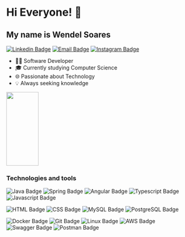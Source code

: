 <h1>Hi Everyone! 👋</h1>

## My name is Wendel Soares 

[![Linkedin Badge](https://img.shields.io/badge/-LinkedIn-0077B5?style=flat-square&logo=linkedin&logoColor=white&link=https://www.linkedin.com/in/wendel-sampaio-2ab2b8249)](https://www.linkedin.com/in/wendel-sampaio-2ab2b8249)
[![Email Badge](https://img.shields.io/badge/-sswendel11@outlook.com-0078D4?style=flat-square&logo=mailboxdotorg&logoColor=white&link=mailto:sswendel11@outlook.com)](mailto:sswendel11@outlook.com)
[![Instagram Badge](https://img.shields.io/badge/-Instagram-E4405F?style=flat-square&logoColor=white&link=https://www.instagram.com/wendelssoares)](https://www.instagram.com/wendelssoares)

- 🧑‍💻 Software Developer
- 🎓 Currently studying Computer Science
- 🌐 Passionate about Technology
- 💡 Always seeking knowledge

<div align="left">
  
  <img width="41%" height="195px" src="https://github-readme-stats.vercel.app/api/top-langs/?username=Wendel-Sampaio&layout=compact&hide_border=true&title_color=8f00ff&text_color=ffffff&bg_color=0d1117" />
  
</div>

### Technologies and tools 

![Java Badge](https://img.shields.io/badge/java-%23ED8B00.svg?style=flat-square&logo=openjdk&logoColor=white)
![Spring Badge](https://img.shields.io/badge/Spring-6DB33F?style=flat-square&logo=spring&logoColor=white)
![Angular Badge](https://img.shields.io/badge/Angular-DD0031?style=flat-square&logo=angular&logoColor=white)
![Typescript Badge](https://img.shields.io/badge/Typescript-3178C6?style=flat-square&logo=typescript&logoColor=white)
![Javascript Badge](https://img.shields.io/badge/Javascript-F7DF1E?style=flat-square&logo=javascript&logoColor=black)

![HTML Badge](https://img.shields.io/badge/HTML-E34F26?style=flat-square&logo=html5&logoColor=white)
![CSS Badge](https://img.shields.io/badge/CSS-1572B6?style=flat-square&logo=css3&logoColor=white)
![MySQL Badge](https://img.shields.io/badge/MySQL-000000?style=flat-square&logo=mysql&logoColor=white)
![PostgreSQL Badge](https://img.shields.io/badge/PostgreSQL-336791?style=flat-square&logo=postgresql&logoColor=white)

![Docker Badge](https://img.shields.io/badge/Docker-2496ED?style=flat-square&logo=docker&logoColor=white)
![Git Badge](https://img.shields.io/badge/Git-F05032?style=flat-square&logo=git&logoColor=white)
![Linux Badge](https://img.shields.io/badge/Linux-FCC624?style=flat-square&logo=linux&logoColor=black)
![AWS Badge](https://img.shields.io/badge/AWS-232F3E?style=flat-square&logo=AmazonWebServices&logoColor=white)
![Swagger Badge](https://img.shields.io/badge/Swagger-85EA2D?style=flat-square&logo=swagger&logoColor=white)
![Postman Badge](https://img.shields.io/badge/Postman-FF6C37?style=flat-square&logo=postman&logoColor=white)
